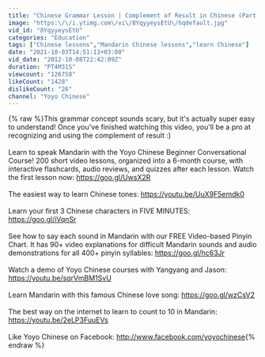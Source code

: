 ```yaml
---
title: "Chinese Grammar Lesson | Complement of Result in Chinese (Part 1) | Yoyo Chinese"
image: "https:\/\/i.ytimg.com\/vi\/8YqyyeysEtU\/hqdefault.jpg"
vid_id: "8YqyyeysEtU"
categories: "Education"
tags: ["Chinese lessons","Mandarin Chinese lessons","learn Chinese"]
date: "2021-10-03T14:51:13+03:00"
vid_date: "2012-10-08T22:42:09Z"
duration: "PT4M31S"
viewcount: "126758"
likeCount: "1428"
dislikeCount: "26"
channel: "Yoyo Chinese"
---
```

{% raw %}This grammar concept sounds scary, but it's actually super easy to understand! Once you've finished watching this video, you'll be a pro at recognizing and using the complement of result :)<br /><br />Learn to speak Mandarin with the Yoyo Chinese Beginner Conversational Course!  200 short video lessons, organized into a 6-month course, with interactive flashcards, audio reviews, and quizzes after each lesson.  Watch the first lesson now: <a rel="nofollow" target="blank" href="https://goo.gl/UwsX2R">https://goo.gl/UwsX2R</a><br /><br />The easiest way to learn Chinese tones: <a rel="nofollow" target="blank" href="https://youtu.be/UuX9F5emdk0">https://youtu.be/UuX9F5emdk0</a><br /><br />Learn your first 3 Chinese characters in FIVE MINUTES: <a rel="nofollow" target="blank" href="https://goo.gl/iVqnSr">https://goo.gl/iVqnSr</a><br /><br />See how to say each sound in Mandarin with our FREE Video-based Pinyin Chart. It has 90+ video explanations for difficult Mandarin sounds and audio demonstrations for all 400+ pinyin syllables: <a rel="nofollow" target="blank" href="https://goo.gl/hc63Jr">https://goo.gl/hc63Jr</a><br /><br />Watch a demo of Yoyo Chinese courses with Yangyang and Jason:  <a rel="nofollow" target="blank" href="https://youtu.be/sqrVmBM1SvU">https://youtu.be/sqrVmBM1SvU</a><br /><br />Learn Mandarin with this famous Chinese love song: <a rel="nofollow" target="blank" href="https://goo.gl/wzCsV2">https://goo.gl/wzCsV2</a><br /><br />The best way on the internet to learn to count to 10 in Mandarin: <a rel="nofollow" target="blank" href="https://youtu.be/2eLP3FuuEVs">https://youtu.be/2eLP3FuuEVs</a><br /><br />Like Yoyo Chinese on Facebook: <a rel="nofollow" target="blank" href="http://www.facebook.com/yoyochinese">http://www.facebook.com/yoyochinese</a>{% endraw %}

